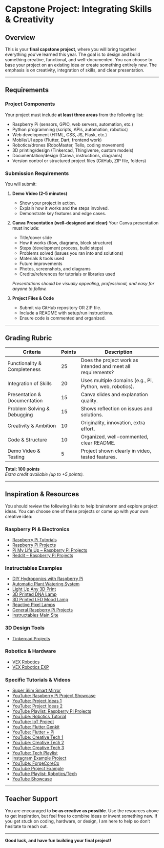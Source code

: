 # Capstone Project: Integrating Skills & Creativity

## Overview

This is your **final capstone project**, where you will bring together everything you’ve learned this year. The goal is to design and build something creative, functional, and well-documented. You can choose to base your project on an existing idea or create something entirely new. The emphasis is on creativity, integration of skills, and clear presentation.

---

## Requirements

### Project Components

Your project must include **at least three areas** from the following list:

- Raspberry Pi (sensors, GPIO, web servers, automation, etc.)
- Python programming (scripts, APIs, automation, robotics)
- Web development (HTML, CSS, JS, Flask, etc.)
- Mobile/UI apps (Flutter, Dart, frontend work)
- Robotics/drones (RoboMaster, Tello, coding movement)
- 3D printing/design (Tinkercad, Thingiverse, custom models)
- Documentation/design (Canva, instructions, diagrams)
- Version control or structured project files (GitHub, ZIP file, folders)

### Submission Requirements

You will submit:

1. **Demo Video (2–5 minutes)**

   - Show your project in action.
   - Explain how it works and the steps involved.
   - Demonstrate key features and edge cases.

2. **Canva Presentation (well-designed and clear)**
   Your Canva presentation must include:

   - Title/cover slide
   - How it works (flow, diagrams, block structure)
   - Steps (development process, build steps)
   - Problems solved (issues you ran into and solutions)
   - Materials & tools used
   - Future improvements
   - Photos, screenshots, and diagrams
   - Credits/references for tutorials or libraries used

   *Presentations should be visually appealing, professional, and easy for anyone to follow.*

3. **Project Files & Code**

   - Submit via GitHub repository OR ZIP file.
   - Include a README with setup/run instructions.
   - Ensure code is commented and organized.

---

## Grading Rubric

| Criteria                     | Points | Description                                                  |
| ---------------------------- | ------ | ------------------------------------------------------------ |
| Functionality & Completeness | 25     | Does the project work as intended and meet all requirements? |
| Integration of Skills        | 20     | Uses multiple domains (e.g., Pi, Python, web, robotics).     |
| Presentation & Documentation | 15     | Canva slides and explanation quality.                        |
| Problem Solving & Debugging  | 15     | Shows reflection on issues and solutions.                    |
| Creativity & Ambition        | 10     | Originality, innovation, extra effort.                       |
| Code & Structure             | 10     | Organized, well-commented, clear README.                     |
| Demo Video & Testing         | 5      | Project shown clearly in video, tested features.             |

**Total: 100 points**\
*Extra credit available (up to +5 points).*

---

## Inspiration & Resources

You should review the following links to help brainstorm and explore project ideas. You can choose one of these projects or come up with your own creative idea:

### Raspberry Pi & Electronics

- [Raspberry Pi Tutorials](https://www.raspberrypi.com/tutorials/)
- [Raspberry Pi Projects](https://projects.raspberrypi.org/en)
- [Pi My Life Up – Raspberry Pi Projects](https://pimylifeup.com/category/projects/)
- [Reddit – Raspberry Pi Projects](https://www.reddit.com/r/RASPBERRY_PI_PROJECTS/)

### Instructables Examples

- [DIY Hydroponics with Raspberry Pi](https://www.instructables.com/DIY-Hydroponics-With-Raspberry-Pi/)
- [Automatic Plant Watering System](https://www.instructables.com/Automatic-Plant-Watering-System-Using-a-Microbit/?utm_source=newsletter\&utm_medium=email)
- [Light Up Any 3D Print](https://www.instructables.com/Light-em-Up-Turn-Any-3D-Print-Into-a-LED-Lamp/)
- [3D Printed DNA Lamp](https://www.instructables.com/3D-Printed-DNA-Lamp/)
- [3D Printed LED Mood Lamp](https://www.instructables.com/3D-Printed-LED-Mood-Lamp/)
- [Reactive Pixel Lamps](https://www.instructables.com/Reactive-Pixel-Lamps/)
- [General Raspberry Pi Projects](https://www.instructables.com/Raspberry-Pi-Projects/)
- [Instructables Main Site](https://www.instructables.com/)

### 3D Design Tools

- [Tinkercad Projects](https://www.tinkercad.com/projects)

### Robotics & Hardware

- [VEX Robotics](https://www.vexrobotics.com/?srsltid=AfmBOoqmMebUg5hdXOIbgpi_CgMsWbXjfuKDAjU-PevEklh7AgL4DZMn)
- [VEX Robotics EXP](https://www.vexrobotics.com/exp)

### Specific Tutorials & Videos

- [Super Slim Smart Mirror](https://www.raspberrypi.com/tutorials/how-to-build-a-super-slim-smart-mirror/)
- [YouTube: Raspberry Pi Project Showcase](https://www.youtube.com/watch?v=cXfX1yYbAno\&t=455s)
- [YouTube: Project Ideas 1](https://www.youtube.com/watch?v=AaseHnf0k2o)
- [YouTube: Project Ideas 2](https://www.youtube.com/watch?v=4sCSJW3hamE\&t=1s)
- [YouTube Playlist: Raspberry Pi Projects](https://www.youtube.com/watch?v=swIM2z6Foxk\&list=PLI5KGtDrj4HVInyXdx5N2oYUAb9U7rJ4L)
- [YouTube: Robotics Tutorial](https://www.youtube.com/watch?v=ZfTU67ZIK3Q\&list=PLSR2vNOypvs5yLsbqZc0e6RdqNnP1eGIc)
- [YouTube: IoT Project](https://www.youtube.com/watch?v=ZEtKg9AyEJc)
- [YouTube: Flutter Genkit](https://flutter.dev/events/building-agentic-apps#flutter-genkit)
- [YouTube: Flutter + Pi](https://www.youtube.com/watch?v=EH5jx5qPabU)
- [YouTube: Creative Tech 1](https://www.youtube.com/watch?v=0S6IHp83zws)
- [YouTube: Creative Tech 2](https://www.youtube.com/watch?v=bTMPwUgLZf0)
- [YouTube: Creative Tech 3](https://www.youtube.com/watch?v=MQ1_wPyVLVc)
- [YouTube: Tech Playlist](https://www.youtube.com/watch?v=pBMkjjIFrEs\&list=PLg7FnUWd1sjet3T3z1B4XZZ_DorwFBoy4)
- [Instagram Example Project](https://www.instagram.com/reel/DM51gibPC1R/?igsh=M2thYWRrbm42bGtw)
- [YouTube: ForgeCoreCo](https://www.youtube.com/@ForgeCoreCo)
- [YouTube Project Example](https://www.youtube.com/watch?v=wfQDt-DiAOk)
- [YouTube Playlist: Robotics/Tech](https://www.youtube.com/watch?v=jo5W49W52iw\&list=PLwh4PlcPx2GcPXv7xsy8u4pL_-NVYLB5l)
- [YouTube Showcase](https://www.youtube.com/watch?v=h5vhkCikZhI)

---

## Teacher Support

You are encouraged to **be as creative as possible**. Use the resources above to get inspiration, but feel free to combine ideas or invent something new. If you get stuck on coding, hardware, or design, I am here to help so don’t hesitate to reach out.

---

**Good luck, and have fun building your final project!**


